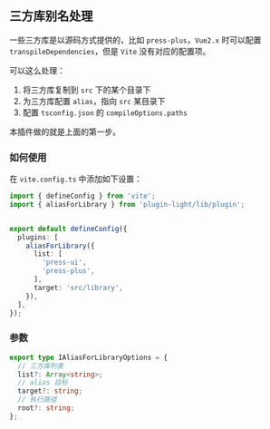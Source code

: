 ## 三方库别名处理

一些三方库是以源码方式提供的，比如 `press-plus`，`Vue2.x` 时可以配置 `transpileDependencies`，但是 `Vite` 没有对应的配置项。

可以这么处理：

1. 将三方库复制到 `src` 下的某个目录下
2. 为三方库配置 `alias`，指向 `src` 某目录下
3. 配置 `tsconfig.json` 的 `compileOptions.paths`

本插件做的就是上面的第一步。

### 如何使用

在 `vite.config.ts` 中添加如下设置：


```ts
import { defineConfig } from 'vite';
import { aliasForLibrary } from 'plugin-light/lib/plugin';


export default defineConfig({
  plugins: [
    aliasForLibrary({
      list: [
        'press-ui',
        'press-plus',
      ],
      target: 'src/library',
    }),
  ],
});
```

### 参数

```ts
export type IAliasForLibraryOptions = {
  // 三方库列表
  list?: Array<string>;
  // alias 目标
  target?: string;
  // 执行路径
  root?: string;
};
```
